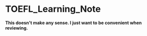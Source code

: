 # TOEFL_Learning_Note
**This doesn't make any sense. I just want to be convenient when reviewing.**
